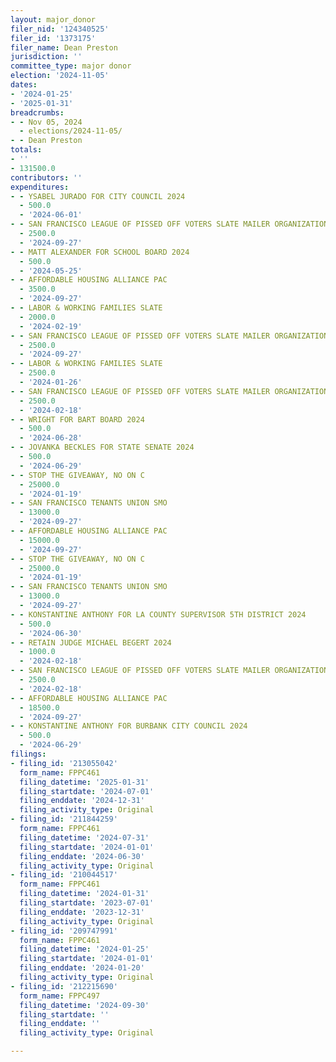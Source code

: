 ```yaml
---
layout: major_donor
filer_nid: '124340525'
filer_id: '1373175'
filer_name: Dean Preston
jurisdiction: ''
committee_type: major donor
election: '2024-11-05'
dates:
- '2024-01-25'
- '2025-01-31'
breadcrumbs:
- - Nov 05, 2024
  - elections/2024-11-05/
- - Dean Preston
totals:
- ''
- 131500.0
contributors: ''
expenditures:
- - YSABEL JURADO FOR CITY COUNCIL 2024
  - 500.0
  - '2024-06-01'
- - SAN FRANCISCO LEAGUE OF PISSED OFF VOTERS SLATE MAILER ORGANIZATION
  - 2500.0
  - '2024-09-27'
- - MATT ALEXANDER FOR SCHOOL BOARD 2024
  - 500.0
  - '2024-05-25'
- - AFFORDABLE HOUSING ALLIANCE PAC
  - 3500.0
  - '2024-09-27'
- - LABOR & WORKING FAMILIES SLATE
  - 2000.0
  - '2024-02-19'
- - SAN FRANCISCO LEAGUE OF PISSED OFF VOTERS SLATE MAILER ORGANIZATION
  - 2500.0
  - '2024-09-27'
- - LABOR & WORKING FAMILIES SLATE
  - 2500.0
  - '2024-01-26'
- - SAN FRANCISCO LEAGUE OF PISSED OFF VOTERS SLATE MAILER ORGANIZATION
  - 2500.0
  - '2024-02-18'
- - WRIGHT FOR BART BOARD 2024
  - 500.0
  - '2024-06-28'
- - JOVANKA BECKLES FOR STATE SENATE 2024
  - 500.0
  - '2024-06-29'
- - STOP THE GIVEAWAY, NO ON C
  - 25000.0
  - '2024-01-19'
- - SAN FRANCISCO TENANTS UNION SMO
  - 13000.0
  - '2024-09-27'
- - AFFORDABLE HOUSING ALLIANCE PAC
  - 15000.0
  - '2024-09-27'
- - STOP THE GIVEAWAY, NO ON C
  - 25000.0
  - '2024-01-19'
- - SAN FRANCISCO TENANTS UNION SMO
  - 13000.0
  - '2024-09-27'
- - KONSTANTINE ANTHONY FOR LA COUNTY SUPERVISOR 5TH DISTRICT 2024
  - 500.0
  - '2024-06-30'
- - RETAIN JUDGE MICHAEL BEGERT 2024
  - 1000.0
  - '2024-02-18'
- - SAN FRANCISCO LEAGUE OF PISSED OFF VOTERS SLATE MAILER ORGANIZATION
  - 2500.0
  - '2024-02-18'
- - AFFORDABLE HOUSING ALLIANCE PAC
  - 18500.0
  - '2024-09-27'
- - KONSTANTINE ANTHONY FOR BURBANK CITY COUNCIL 2024
  - 500.0
  - '2024-06-29'
filings:
- filing_id: '213055042'
  form_name: FPPC461
  filing_datetime: '2025-01-31'
  filing_startdate: '2024-07-01'
  filing_enddate: '2024-12-31'
  filing_activity_type: Original
- filing_id: '211844259'
  form_name: FPPC461
  filing_datetime: '2024-07-31'
  filing_startdate: '2024-01-01'
  filing_enddate: '2024-06-30'
  filing_activity_type: Original
- filing_id: '210044517'
  form_name: FPPC461
  filing_datetime: '2024-01-31'
  filing_startdate: '2023-07-01'
  filing_enddate: '2023-12-31'
  filing_activity_type: Original
- filing_id: '209747991'
  form_name: FPPC461
  filing_datetime: '2024-01-25'
  filing_startdate: '2024-01-01'
  filing_enddate: '2024-01-20'
  filing_activity_type: Original
- filing_id: '212215690'
  form_name: FPPC497
  filing_datetime: '2024-09-30'
  filing_startdate: ''
  filing_enddate: ''
  filing_activity_type: Original

---
```


